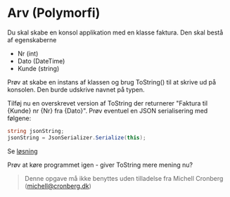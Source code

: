 ﻿# Arv (Polymorfi)

Du skal skabe en konsol applikation med en klasse faktura. Den skal bestå af egenskaberne

* Nr (int)
* Dato (DateTime)
* Kunde (string)

Prøv at skabe en instans af klassen og brug ToString() til at 
skrive ud på konsolen. Den burde udskrive navnet på typen.

Tilføj nu en overskrevet version af ToString der returnerer "Faktura til {Kunde} nr {Nr} fra {Dato}". Prøv eventuel en JSON serialisering med følgene:

```csharp
string jsonString;
jsonString = JsonSerializer.Serialize(this);
```

Se [løsning](https://github.com/devcronberg/undervisning-cs-opgaver/blob/master/arv-polymorfi-object/Program.cs)

Prøv at køre programmet igen - giver ToString mere mening nu?
<!-- footerstart -->
> Denne opgave må ikke benyttes uden tilladelse fra Michell Cronberg (michell@cronberg.dk)
<!-- footerslut -->
